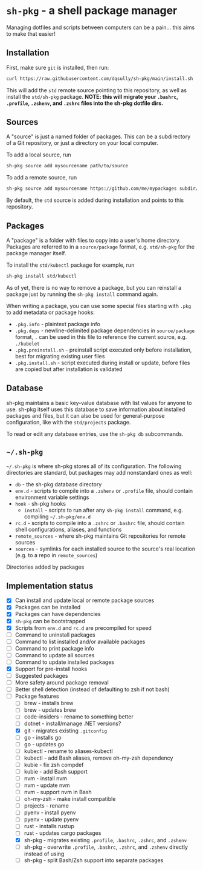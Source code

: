 # `sh-pkg` - a shell package manager

Managing dotfiles and scripts between computers can be a pain... this aims to make that easier!

## Installation

First, make sure `git` is installed, then run:

```bash
curl https://raw.githubusercontent.com/dqsully/sh-pkg/main/install.sh | bash -
```

This will add the `std` remote source pointing to this repository, as well as install the `std/sh-pkg` package. **NOTE: this will migrate your `.bashrc`, `.profile`, `.zshenv`, and `.zshrc` files into the sh-pkg dotfile dirs.**
    
## Sources

A "source" is just a named folder of packages. This can be a subdirectory of a Git repository, or just a directory on your local computer.

To add a local source, run
```bash
sh-pkg source add mysourcename path/to/source
```

To add a remote source, run
```bash
sh-pkg source add mysourcename https://github.com/me/mypackages subdir/within/the/repo
```

By default, the `std` source is added during installation and points to this repository.

## Packages

A "package" is a folder with files to copy into a user's home directory. Packages are referred to in a `source/package` format, e.g. `std/sh-pkg` for the package manager itself.

To install the `std/kubectl` package for example, run
```bash
sh-pkg install std/kubectl
```

As of yet, there is no way to remove a package, but you can reinstall a package just by running the `sh-pkg install` command again.

<!-- TODO: update command -->

When writing a package, you can use some special files starting with `.pkg` to add metadata or package hooks:
- `.pkg.info` - plaintext package info
- `.pkg.deps` - newline-delimited package dependencies in `source/package` format, `.` can be used in this file to reference the current source, e.g. `./kubelet`
- `.pkg.preinstall.sh` - preinstall script executed only before installation, best for migrating existing user files
- `.pkg.install.sh` - script executed during install or update, before files are copied but after installation is validated

## Database

sh-pkg maintains a basic key-value database with list values for anyone to use. sh-pkg itself uses this database to save information about installed packages and files, but it can also be used for general-purpose configuration, like with the `std/projects` package.

To read or edit any database entries, use the `sh-pkg db` subcommands.

## `~/.sh-pkg`

`~/.sh-pkg` is where sh-pkg stores all of its configuration. The following directories are standard, but packages may add nonstandard ones as well:
- `db` - the sh-pkg database directory
- `env.d` - scripts to compile into a `.zshenv` or `.profile` file, should contain environment variable settings
- `hook` - sh-pkg hooks
    - `install` - scripts to run after any `sh-pkg install` command, e.g. compiling `~/.sh-pkg/env.d`
- `rc.d` - scripts to compile into a `.zshrc` or `.bashrc` file, should contain shell configurations, aliases, and functions
- `remote_sources` - where sh-pkg maintains Git repositories for remote sources
- `sources` - symlinks for each installed source to the source's real location (e.g. to a repo in `remote_sources`)

Directories added by packages

## Implementation status

- [x] Can install and update local or remote package sources
- [x] Packages can be installed
- [x] Packages can have dependencies
- [x] `sh-pkg` can be bootstrapped
- [x] Scripts from `env.d` and `rc.d` are precompiled for speed
- [ ] Command to uninstall packages
- [ ] Command to list installed and/or available packages
- [ ] Command to print package info
- [ ] Command to update all sources
- [ ] Command to update installed packages
- [x] Support for pre-install hooks
- [ ] Suggested packages
- [ ] More safety around package removal
- [ ] Better shell detection (instead of defaulting to zsh if not bash)
- [ ] Package features
    - [ ] brew - installs brew
    - [ ] brew - updates brew
    - [ ] code-insiders - rename to something better
    - [ ] dotnet - install/manage .NET versions?
    - [x] git - migrates existing `.gitconfig`
    - [ ] go - installs go
    - [ ] go - updates go
    - [ ] kubectl - rename to aliases-kubectl
    - [ ] kubectl - add Bash aliases, remove oh-my-zsh dependency
    - [ ] kubie - fix zsh compdef
    - [ ] kubie - add Bash support
    - [ ] nvm - install nvm
    - [ ] nvm - update nvm
    - [ ] nvm - support nvm in Bash
    - [ ] oh-my-zsh - make install compatible
    - [ ] projects - rename
    - [ ] pyenv - install pyenv
    - [ ] pyenv - update pyenv
    - [ ] rust - installs rustup
    - [ ] rust - updates cargo packages
    - [x] sh-pkg - migrates existing `.profile`, `.bashrc`, `.zshrc`, and `.zshenv`
    - [ ] sh-pkg - overwrite `.profile`, `.bashrc`, `.zshrc`, and `.zshenv` directly instead of using
    - [ ] sh-pkg - split  Bash/Zsh support into separate packages

